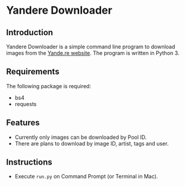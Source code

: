 # Yandere Downloader

## Introduction
Yandere Downloader is a simple command line program to download images from the [Yande.re website](https://yande.re). The program is written in Python 3.

## Requirements
The following package is required:
   * bs4
   * requests

## Features
* Currently only images can be downloaded by Pool ID.
* There are plans to download by image ID, artist, tags and user.

## Instructions
* Execute `run.py` on Command Prompt (or Terminal in Mac).
